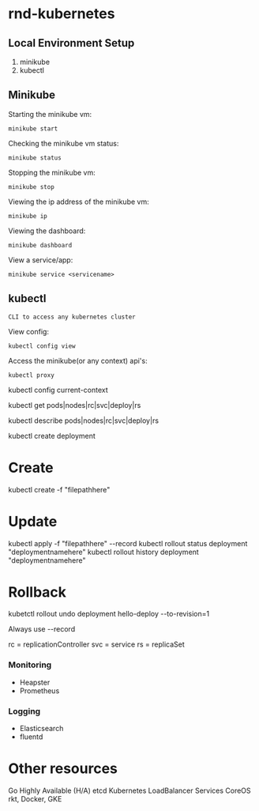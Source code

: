 # rnd-kubernetes

## Local Environment Setup
1. minikube
1. kubectl

## Minikube
Starting the minikube vm:
```
minikube start
```

Checking the minikube vm status:
```
minikube status
```

Stopping the minikube vm:
```
minikube stop
```

Viewing the ip address of the minikube vm:
```
minikube ip
```

Viewing the dashboard:
```
minikube dashboard
```

View a service/app:
```
minikube service <servicename>
```

## kubectl
    CLI to access any kubernetes cluster

View config:
```
kubectl config view
```

Access the minikube(or any context) api's:
```
kubectl proxy
```

kubectl config current-context

kubectl get pods|nodes|rc|svc|deploy|rs

kubectl describe pods|nodes|rc|svc|deploy|rs

kubectl create deployment

# Create
kubectl create -f "filepathhere"

# Update
kubectl apply -f "filepathhere" --record
kubectl rollout status deployment "deploymentnamehere"
kubectl rollout history deployment "deploymentnamehere"

# Rollback
kubetctl rollout undo deployment hello-deploy --to-revision=1

Always use --record

rc = replicationController
svc = service
rs = replicaSet


### Monitoring
- Heapster
- Prometheus

### Logging
- Elasticsearch
- fluentd

# Other resources
Go Highly Available (H/A) etcd
Kubernetes LoadBalancer Services
CoreOS rkt, Docker, GKE
